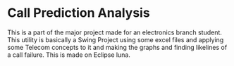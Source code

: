 # Call Prediction Analysis

This is a part of the major project made for an electronics branch student.
This utility is basically a Swing Project using some excel files and applying some Telecom concepts to it and making the graphs and finding likelines of a call failure.
This is made on Eclipse luna.

